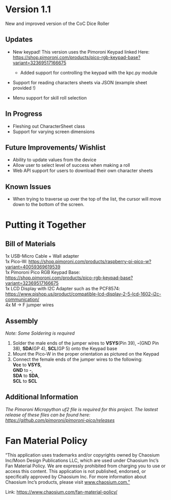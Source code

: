 # Version 1.1
New and improved version of the CoC Dice Roller 

## Updates
- New keypad! This version uses the Pimoroni Keypad linked Here: https://shop.pimoroni.com/products/pico-rgb-keypad-base?variant=32369517166675
  
  - Added support for controlling the keypad with the kpc.py module
- Support for reading characters sheets via JSON (example sheet provided !)
- Menu support for skill roll selection

## In Progress
- Fleshing out CharacterSheet class
- Support for varying screen dimensions

## Future Improvements/ Wishlist
- Ability to update values from the device
- Allow user to select level of success when making a roll
- Web API support for users to download their own character sheets

## Known Issues
- When trying to traverse up over the top of the list, the cursor will move down to the bottom of the screen.

# Putting it Together

## Bill of Materials
1x USB-Micro Cable + Wall adapter  
1x Pico-W: https://shop.pimoroni.com/products/raspberry-pi-pico-w?variant=40059369619539  
1x Pimoroni Pico RGB Keypad Base: https://shop.pimoroni.com/products/pico-rgb-keypad-base?variant=32369517166675  
1x LCD Display  with I2C Adapter such as the PCF8574: https://www.pishop.us/product/compatible-lcd-display-2-5-lcd-1602-i2c-communication/    
4x M -> F jumper wires  

## Assembly
_Note: Some Soldering is required_

1. Solder the male ends of the jumper wires to **VSYS**(Pin 39), **-**(GND Pin 38), **SDA**(GP 4), **SCL**(GP 5) onto the Keypad base
2. Mount the Pico-W in the proper orientation as pictured on the Keypad
3. Connect the female ends of the jumper wires to the following:  
   **Vcc** to **VSYS**,  
   **GND** to **-**,  
   **SDA** to **SDA**,  
   **SCL** to **SCL**  
        
## Additional Information
_The Pimoroni Micropython uf2 file is required for this project. The lastest release of these files can be found here: https://github.com/pimoroni/pimoroni-pico/releases_


# Fan Material Policy  
“This application uses trademarks and/or copyrights owned by Chaosium Inc/Moon Design Publications LLC, which are used under Chaosium Inc’s Fan Material Policy.
We are expressly prohibited from charging you to use or access this content. This application is not published, endorsed, or specifically approved by Chaosium Inc.
For more information about Chaosium Inc’s products, please visit www.chaosium.com.”

Link: https://www.chaosium.com/fan-material-policy/
